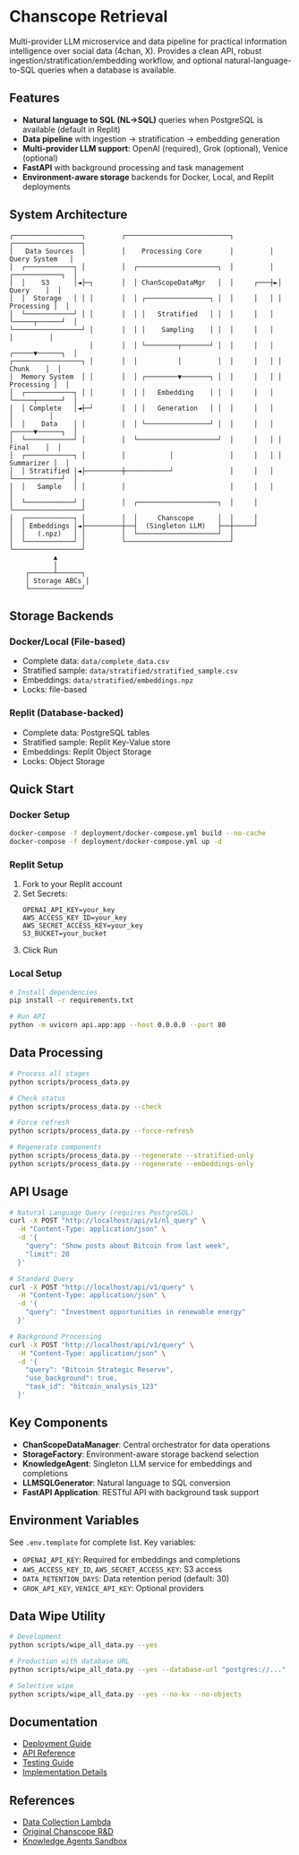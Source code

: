 # Chanscope Retrieval

Multi-provider LLM microservice and data pipeline for practical information intelligence over social data (4chan, X). Provides a clean API, robust ingestion/stratification/embedding workflow, and optional natural-language-to-SQL queries when a database is available.

## Features

- **Natural language to SQL (NL→SQL)** queries when PostgreSQL is available (default in Replit)
- **Data pipeline** with ingestion → stratification → embedding generation
- **Multi-provider LLM support**: OpenAI (required), Grok (optional), Venice (optional)
- **FastAPI** with background processing and task management
- **Environment-aware storage** backends for Docker, Local, and Replit deployments

## System Architecture

```
┌─────────────────┐         ┌──────────────────────────┐         ┌─────────────────┐
│   Data Sources  │         │    Processing Core       │         │  Query System   │
│  ┌────────────┐ │         │  ┌────────────────────┐  │         │ ┌────────────┐  │
│  │    S3      │◄├─┐       │  │ ChanScopeDataMgr   │  │     ┌───┼►│   Query    │  │
│  │  Storage   │ │ │       │  │ ┌────────────────┐ │  │     │   │ │ Processing │  │
│  └────────────┘ │ │       │  │ │   Stratified   │ │  │     │   │ └─────┬──────┘  │
└─────────────────┘ │       │  │ │    Sampling    │ │  │     │   │       │         │
                    │       │  │ └────────┬───────┘ │  │     │   │ ┌─────▼──────┐  │
┌─────────────────┐ │       │  │          │         │  │     │   │ │   Chunk    │  │
│  Memory System  │ │       │  │ ┌────────▼───────┐ │  │     │   │ │ Processing │  │
│  ┌────────────┐ │ │       │  │ │   Embedding    │ │  │     │   │ └─────┬──────┘  │
│  │ Complete   │◄┼─┘       │  │ │   Generation   │ │  │     │   │       │         │
│  │    Data    │ │         │  │ └────────────────┘ │  │     │   │ ┌─────▼──────┐  │
│  └────────────┘ │         │  └────────────────────┘  │     │   │ │   Final    │  │
│  ┌────────────┐ │         │           │              │     │   │ │ Summarizer │  │
│  │ Stratified │◄├─────────┼───────────┘              │     │   │ └────────────┘  │
│  │   Sample   │ │         │                          │     │   │                 │
│  └────────────┘ │         │  ┌────────────────────┐  │     │   └─────────────────┘
│  ┌────────────┐ │         │  │     Chanscope      │  │     │
│  │ Embeddings │◄├─────────┼──┤  (Singleton LLM)   ├──┼─────┘
│  │   (.npz)   │ │         │  └────────────────────┘  │
│  └────────────┘ │         └──────────────────────────┘
└─────────────────┘
           ▲
           │
    ┌──────┴──────┐
    │ Storage ABCs │
    └─────────────┘
```

## Storage Backends

### Docker/Local (File-based)
- Complete data: `data/complete_data.csv`
- Stratified sample: `data/stratified/stratified_sample.csv`
- Embeddings: `data/stratified/embeddings.npz`
- Locks: file-based

### Replit (Database-backed)
- Complete data: PostgreSQL tables
- Stratified sample: Replit Key-Value store
- Embeddings: Replit Object Storage
- Locks: Object Storage

## Quick Start

### Docker Setup
```bash
docker-compose -f deployment/docker-compose.yml build --no-cache
docker-compose -f deployment/docker-compose.yml up -d
```

### Replit Setup
1. Fork to your Replit account
2. Set Secrets:
   ```
   OPENAI_API_KEY=your_key
   AWS_ACCESS_KEY_ID=your_key
   AWS_SECRET_ACCESS_KEY=your_key
   S3_BUCKET=your_bucket
   ```
3. Click Run

### Local Setup
```bash
# Install dependencies
pip install -r requirements.txt

# Run API
python -m uvicorn api.app:app --host 0.0.0.0 --port 80
```

## Data Processing

```bash
# Process all stages
python scripts/process_data.py

# Check status
python scripts/process_data.py --check

# Force refresh
python scripts/process_data.py --force-refresh

# Regenerate components
python scripts/process_data.py --regenerate --stratified-only
python scripts/process_data.py --regenerate --embeddings-only
```

## API Usage

```bash
# Natural Language Query (requires PostgreSQL)
curl -X POST "http://localhost/api/v1/nl_query" \
  -H "Content-Type: application/json" \
  -d '{
    "query": "Show posts about Bitcoin from last week",
    "limit": 20
  }'

# Standard Query
curl -X POST "http://localhost/api/v1/query" \
  -H "Content-Type: application/json" \
  -d '{
    "query": "Investment opportunities in renewable energy"
  }'

# Background Processing
curl -X POST "http://localhost/api/v1/query" \
  -H "Content-Type: application/json" \
  -d '{
    "query": "Bitcoin Strategic Reserve",
    "use_background": true,
    "task_id": "bitcoin_analysis_123"
  }'
```

## Key Components

- **ChanScopeDataManager**: Central orchestrator for data operations
- **StorageFactory**: Environment-aware storage backend selection
- **KnowledgeAgent**: Singleton LLM service for embeddings and completions
- **LLMSQLGenerator**: Natural language to SQL conversion
- **FastAPI Application**: RESTful API with background task support

## Environment Variables

See `.env.template` for complete list. Key variables:
- `OPENAI_API_KEY`: Required for embeddings and completions
- `AWS_ACCESS_KEY_ID`, `AWS_SECRET_ACCESS_KEY`: S3 access
- `DATA_RETENTION_DAYS`: Data retention period (default: 30)
- `GROK_API_KEY`, `VENICE_API_KEY`: Optional providers

## Data Wipe Utility

```bash
# Development
python scripts/wipe_all_data.py --yes

# Production with database URL
python scripts/wipe_all_data.py --yes --database-url "postgres://..."

# Selective wipe
python scripts/wipe_all_data.py --yes --no-kv --no-objects
```

## Documentation

- [Deployment Guide](deployment/README_DEPLOYMENT.md)
- [API Reference](api/README_REQUESTS.md)
- [Testing Guide](tests/README_TESTING.md)
- [Implementation Details](docs/chanscope_implementation.md)

## References

- [Data Collection Lambda](https://github.com/joelwk/chanscope-lambda)
- [Original Chanscope R&D](https://github.com/joelwk/chanscope)
- [Knowledge Agents Sandbox](https://github.com/joelwk/knowledge-agents)